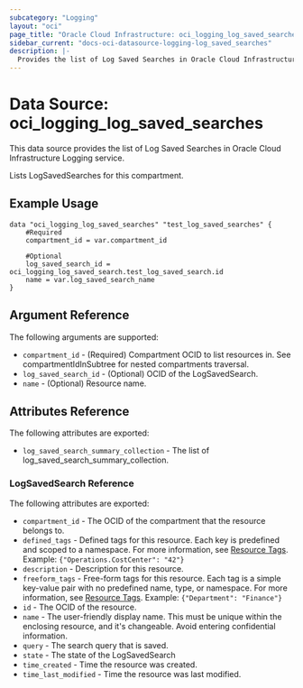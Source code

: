 ```yaml
---
subcategory: "Logging"
layout: "oci"
page_title: "Oracle Cloud Infrastructure: oci_logging_log_saved_searches"
sidebar_current: "docs-oci-datasource-logging-log_saved_searches"
description: |-
  Provides the list of Log Saved Searches in Oracle Cloud Infrastructure Logging service
---
```


# Data Source: oci_logging_log_saved_searches
This data source provides the list of Log Saved Searches in Oracle Cloud Infrastructure Logging service.

Lists LogSavedSearches for this compartment.


## Example Usage

```hcl
data "oci_logging_log_saved_searches" "test_log_saved_searches" {
	#Required
	compartment_id = var.compartment_id

	#Optional
	log_saved_search_id = oci_logging_log_saved_search.test_log_saved_search.id
	name = var.log_saved_search_name
}
```

## Argument Reference

The following arguments are supported:

* `compartment_id` - (Required) Compartment OCID to list resources in. See compartmentIdInSubtree for nested compartments traversal. 
* `log_saved_search_id` - (Optional) OCID of the LogSavedSearch. 
* `name` - (Optional) Resource name.


## Attributes Reference

The following attributes are exported:

* `log_saved_search_summary_collection` - The list of log_saved_search_summary_collection.

### LogSavedSearch Reference

The following attributes are exported:

* `compartment_id` - The OCID of the compartment that the resource belongs to.
* `defined_tags` - Defined tags for this resource. Each key is predefined and scoped to a namespace. For more information, see [Resource Tags](https://docs.cloud.oracle.com/iaas/Content/General/Concepts/resourcetags.htm).  Example: `{"Operations.CostCenter": "42"}` 
* `description` - Description for this resource.
* `freeform_tags` - Free-form tags for this resource. Each tag is a simple key-value pair with no predefined name, type, or namespace. For more information, see [Resource Tags](https://docs.cloud.oracle.com/iaas/Content/General/Concepts/resourcetags.htm). Example: `{"Department": "Finance"}` 
* `id` - The OCID of the resource.
* `name` - The user-friendly display name. This must be unique within the enclosing resource, and it's changeable. Avoid entering confidential information. 
* `query` - The search query that is saved. 
* `state` - The state of the LogSavedSearch 
* `time_created` - Time the resource was created.
* `time_last_modified` - Time the resource was last modified.

